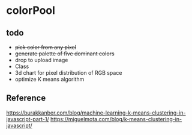 # colorPool

## todo
- ~~pick color from any pixel~~
- ~~generate palette of five dominant colors~~
- drop to upload image
- Class
- 3d chart for pixel distribution of RGB space
- optimize K means algorithm

## Reference
https://burakkanber.com/blog/machine-learning-k-means-clustering-in-javascript-part-1/
https://miguelmota.com/blog/k-means-clustering-in-javascript/
